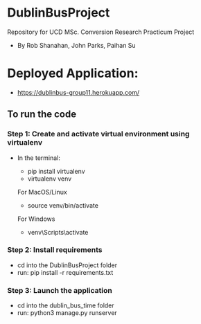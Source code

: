# DublinBusProject
Repository for UCD MSc. Conversion Research Practicum Project
- By Rob Shanahan, John Parks, Paihan Su

# Deployed Application:
- https://dublinbus-group11.herokuapp.com/

## To run the code
### Step 1: Create and activate virtual environment using virtualenv
- In the terminal:
  - pip install virtualenv
  - virtualenv venv
  
  For MacOS/Linux
  - source venv/bin/activate
  
  For Windows
  - venv\Scripts\activate
  
### Step 2: Install requirements
- cd into the DublinBusProject folder
- run: pip install -r requirements.txt

### Step 3: Launch the application
- cd into the dublin_bus_time folder
- run: python3 manage.py runserver
